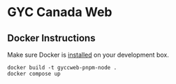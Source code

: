# GYC Canada Web

## Docker Instructions

Make sure Docker is [installed](https://docs.docker.com/engine/install/) on your
development box.

```shell
docker build -t gyccweb-pnpm-node .
docker compose up
```
